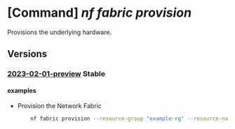 # [Command] _nf fabric provision_

Provisions the underlying hardware.

## Versions

### [2023-02-01-preview](/Resources/mgmt-plane/L3N1YnNjcmlwdGlvbnMve30vcmVzb3VyY2Vncm91cHMve30vcHJvdmlkZXJzL21pY3Jvc29mdC5tYW5hZ2VkbmV0d29ya2ZhYnJpYy9uZXR3b3JrZmFicmljcy97fS9wcm92aXNpb24=/2023-02-01-preview.xml) **Stable**

<!-- mgmt-plane /subscriptions/{}/resourcegroups/{}/providers/microsoft.managednetworkfabric/networkfabrics/{}/provision 2023-02-01-preview -->

#### examples

- Provision the Network Fabric
    ```bash
        nf fabric provision --resource-group "example-rg" --resource-name "example-fabric"
    ```
